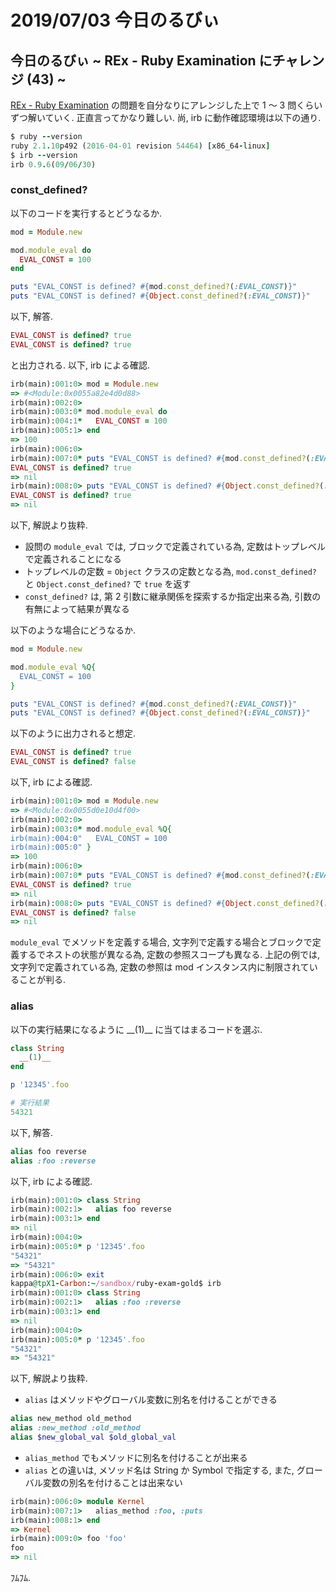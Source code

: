 # 2019/07/03 今日のるびぃ

## 今日のるびぃ ~ REx - Ruby Examination にチャレンジ (43) ~

[REx - Ruby Examination](https://rex.libertyfish.co.jp/) の問題を自分なりにアレンジした上で 1 〜 3 問くらいずつ解いていく. 正直言ってかなり難しい. 尚, irb に動作確認環境は以下の通り.

```ruby
$ ruby --version
ruby 2.1.10p492 (2016-04-01 revision 54464) [x86_64-linux]
$ irb --version
irb 0.9.6(09/06/30)
```

### const_defined?

以下のコードを実行するとどうなるか.

```ruby
mod = Module.new

mod.module_eval do
  EVAL_CONST = 100
end

puts "EVAL_CONST is defined? #{mod.const_defined?(:EVAL_CONST)}"
puts "EVAL_CONST is defined? #{Object.const_defined?(:EVAL_CONST)}"
```

以下, 解答.

```ruby
EVAL_CONST is defined? true
EVAL_CONST is defined? true
```

と出力される. 以下, irb による確認.

```ruby
irb(main):001:0> mod = Module.new
=> #<Module:0x0055a82e4d0d88>
irb(main):002:0> 
irb(main):003:0* mod.module_eval do
irb(main):004:1*   EVAL_CONST = 100
irb(main):005:1> end
=> 100
irb(main):006:0> 
irb(main):007:0* puts "EVAL_CONST is defined? #{mod.const_defined?(:EVAL_CONST)}"
EVAL_CONST is defined? true
=> nil
irb(main):008:0> puts "EVAL_CONST is defined? #{Object.const_defined?(:EVAL_CONST)}"
EVAL_CONST is defined? true
=> nil
```

以下, 解説より抜粋.

* 設問の `module_eval` では, ブロックで定義されている為, 定数はトップレベルで定義されることになる
* トップレベルの定数 = `Object` クラスの定数となる為, `mod.const_defined?` と `Object.const_defined?` で `true` を返す
* `const_defined?` は, 第 2 引数に継承関係を探索するか指定出来る為, 引数の有無によって結果が異なる

以下のような場合にどうなるか.

```ruby
mod = Module.new

mod.module_eval %Q{
  EVAL_CONST = 100
}

puts "EVAL_CONST is defined? #{mod.const_defined?(:EVAL_CONST)}"
puts "EVAL_CONST is defined? #{Object.const_defined?(:EVAL_CONST)}"
```

以下のように出力されると想定.

```ruby
EVAL_CONST is defined? true
EVAL_CONST is defined? false
```

以下, irb による確認.

```ruby
irb(main):001:0> mod = Module.new
=> #<Module:0x0055d0e10d4f00>
irb(main):002:0> 
irb(main):003:0* mod.module_eval %Q{
irb(main):004:0"   EVAL_CONST = 100
irb(main):005:0" }
=> 100
irb(main):006:0> 
irb(main):007:0* puts "EVAL_CONST is defined? #{mod.const_defined?(:EVAL_CONST)}"
EVAL_CONST is defined? true
=> nil
irb(main):008:0> puts "EVAL_CONST is defined? #{Object.const_defined?(:EVAL_CONST)}"
EVAL_CONST is defined? false
=> nil
```

`module_eval` でメソッドを定義する場合, 文字列で定義する場合とブロックで定義するでネストの状態が異なる為, 定数の参照スコープも異なる. 上記の例では, 文字列で定義されている為, 定数の参照は mod インスタンス内に制限されていることが判る.

### alias

以下の実行結果になるように \_\_(1)\_\_ に当てはまるコードを選ぶ.

```ruby
class String
  __(1)__
end

p '12345'.foo

# 実行結果
54321
```

以下, 解答.

```ruby
alias foo reverse
alias :foo :reverse
```

以下, irb による確認.

```ruby
irb(main):001:0> class String
irb(main):002:1>   alias foo reverse
irb(main):003:1> end
=> nil
irb(main):004:0> 
irb(main):005:0* p '12345'.foo
"54321"
=> "54321"
irb(main):006:0> exit
kappa@tpX1-Carbon:~/sandbox/ruby-exam-gold$ irb
irb(main):001:0> class String
irb(main):002:1>   alias :foo :reverse
irb(main):003:1> end
=> nil
irb(main):004:0> 
irb(main):005:0* p '12345'.foo
"54321"
=> "54321"
```

以下, 解説より抜粋.

* `alias` はメソッドやグローバル変数に別名を付けることができる

```ruby
alias new_method old_method
alias :new_method :old_method
alias $new_global_val $old_global_val
```

* `alias_method` でもメソッドに別名を付けることが出来る
* `alias` との違いは, メソッド名は String か Symbol で指定する, また, グローバル変数の別名を付けることは出来ない

```ruby
irb(main):006:0> module Kernel
irb(main):007:1>   alias_method :foo, :puts
irb(main):008:1> end
=> Kernel
irb(main):009:0> foo 'foo'
foo
=> nil
```

ﾌﾑﾌﾑ.
